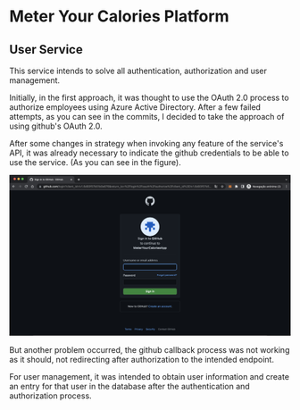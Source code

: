 # Meter Your Calories Platform
## User Service

This service intends to solve all authentication, authorization and user management.

Initially, in the first approach, it was thought to use the OAuth 2.0 process to authorize employees using Azure Active Directory.
After a few failed attempts, as you can see in the commits, I decided to take the approach of using github's OAuth 2.0.

After some changes in strategy when invoking any feature of the service's API, it was already necessary to indicate the github credentials to be able to use the service. (As you can see in the figure).

![OAuth_Github.png](OAuth_Github.png)

But another problem occurred, the github callback process was not working as it should, not redirecting after authorization to the intended endpoint.

For user management, it was intended to obtain user information and create an entry for that user in the database after the authentication and authorization process.
